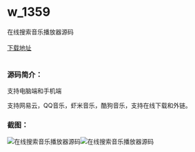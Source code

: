 # w_1359
在线搜索音乐播放器源码
<br/></br>
[下载地址](https://www.uuid2.com/1359.html "下载地址")
<br/></br>
<h3>源码简介：</h3>
<p>支持电脑端和手机端<p>
<p>支持网易云，QQ音乐，虾米音乐，酷狗音乐，支持在线下载和外链。<p>
<h3>截图：</h3>
<img src="https://www.uuid2.com/wp-content/uploads/img/202108/f911007956.jpg" alt="在线搜索音乐播放器源码"><img src="https://www.uuid2.com/wp-content/uploads/img/202108/15f3d6e654.jpg" alt="在线搜索音乐播放器源码">
